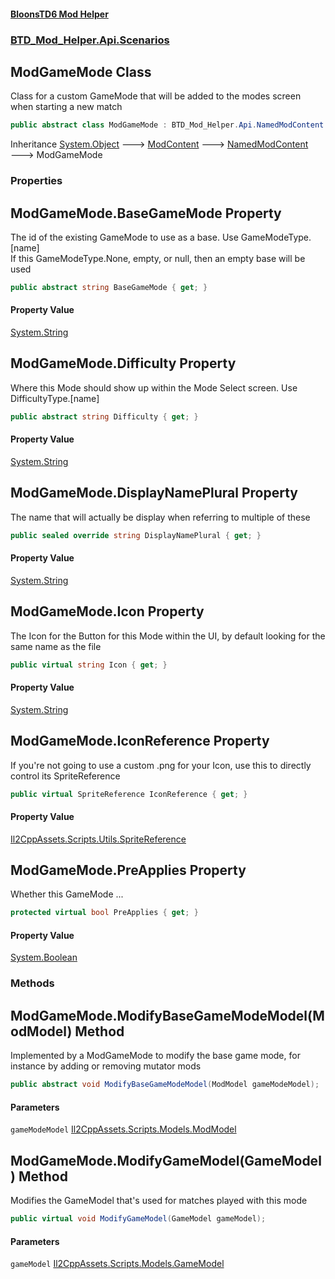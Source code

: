 #### [BloonsTD6 Mod Helper](README.md 'README')
### [BTD_Mod_Helper.Api.Scenarios](README.md#BTD_Mod_Helper.Api.Scenarios 'BTD_Mod_Helper.Api.Scenarios')

## ModGameMode Class

Class for a custom GameMode that will be added to the modes screen when starting a new match

```csharp
public abstract class ModGameMode : BTD_Mod_Helper.Api.NamedModContent
```

Inheritance [System.Object](https://docs.microsoft.com/en-us/dotnet/api/System.Object 'System.Object') &#129106; [ModContent](BTD_Mod_Helper.Api.ModContent.md 'BTD_Mod_Helper.Api.ModContent') &#129106; [NamedModContent](BTD_Mod_Helper.Api.NamedModContent.md 'BTD_Mod_Helper.Api.NamedModContent') &#129106; ModGameMode
### Properties

<a name='BTD_Mod_Helper.Api.Scenarios.ModGameMode.BaseGameMode'></a>

## ModGameMode.BaseGameMode Property

The id of the existing GameMode to use as a base. Use GameModeType.[name]  
If this GameModeType.None, empty, or null, then an empty base will be used

```csharp
public abstract string BaseGameMode { get; }
```

#### Property Value
[System.String](https://docs.microsoft.com/en-us/dotnet/api/System.String 'System.String')

<a name='BTD_Mod_Helper.Api.Scenarios.ModGameMode.Difficulty'></a>

## ModGameMode.Difficulty Property

Where this Mode should show up within the Mode Select screen. Use DifficultyType.[name]

```csharp
public abstract string Difficulty { get; }
```

#### Property Value
[System.String](https://docs.microsoft.com/en-us/dotnet/api/System.String 'System.String')

<a name='BTD_Mod_Helper.Api.Scenarios.ModGameMode.DisplayNamePlural'></a>

## ModGameMode.DisplayNamePlural Property

The name that will actually be display when referring to multiple of these

```csharp
public sealed override string DisplayNamePlural { get; }
```

#### Property Value
[System.String](https://docs.microsoft.com/en-us/dotnet/api/System.String 'System.String')

<a name='BTD_Mod_Helper.Api.Scenarios.ModGameMode.Icon'></a>

## ModGameMode.Icon Property

The Icon for the Button for this Mode within the UI, by default looking for the same name as the file

```csharp
public virtual string Icon { get; }
```

#### Property Value
[System.String](https://docs.microsoft.com/en-us/dotnet/api/System.String 'System.String')

<a name='BTD_Mod_Helper.Api.Scenarios.ModGameMode.IconReference'></a>

## ModGameMode.IconReference Property

If you're not going to use a custom .png for your Icon, use this to directly control its SpriteReference

```csharp
public virtual SpriteReference IconReference { get; }
```

#### Property Value
[Il2CppAssets.Scripts.Utils.SpriteReference](https://docs.microsoft.com/en-us/dotnet/api/Il2CppAssets.Scripts.Utils.SpriteReference 'Il2CppAssets.Scripts.Utils.SpriteReference')

<a name='BTD_Mod_Helper.Api.Scenarios.ModGameMode.PreApplies'></a>

## ModGameMode.PreApplies Property

Whether this GameMode ...

```csharp
protected virtual bool PreApplies { get; }
```

#### Property Value
[System.Boolean](https://docs.microsoft.com/en-us/dotnet/api/System.Boolean 'System.Boolean')
### Methods

<a name='BTD_Mod_Helper.Api.Scenarios.ModGameMode.ModifyBaseGameModeModel(ModModel)'></a>

## ModGameMode.ModifyBaseGameModeModel(ModModel) Method

Implemented by a ModGameMode to modify the base game mode, for instance by adding or removing mutator mods

```csharp
public abstract void ModifyBaseGameModeModel(ModModel gameModeModel);
```
#### Parameters

<a name='BTD_Mod_Helper.Api.Scenarios.ModGameMode.ModifyBaseGameModeModel(ModModel).gameModeModel'></a>

`gameModeModel` [Il2CppAssets.Scripts.Models.ModModel](https://docs.microsoft.com/en-us/dotnet/api/Il2CppAssets.Scripts.Models.ModModel 'Il2CppAssets.Scripts.Models.ModModel')

<a name='BTD_Mod_Helper.Api.Scenarios.ModGameMode.ModifyGameModel(GameModel)'></a>

## ModGameMode.ModifyGameModel(GameModel) Method

Modifies the GameModel that's used for matches played with this mode

```csharp
public virtual void ModifyGameModel(GameModel gameModel);
```
#### Parameters

<a name='BTD_Mod_Helper.Api.Scenarios.ModGameMode.ModifyGameModel(GameModel).gameModel'></a>

`gameModel` [Il2CppAssets.Scripts.Models.GameModel](https://docs.microsoft.com/en-us/dotnet/api/Il2CppAssets.Scripts.Models.GameModel 'Il2CppAssets.Scripts.Models.GameModel')